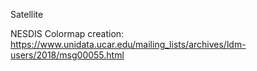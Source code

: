 Satellite 

NESDIS Colormap creation:
https://www.unidata.ucar.edu/mailing_lists/archives/ldm-users/2018/msg00055.html
